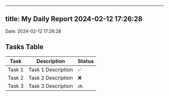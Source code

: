 
---
title: My Daily Report 2024-02-12 17:26:28
---

Date: 2024-02-12 17:26:28

## Tasks Table

| Task | Description | Status |
|------|-------------|--------|
| Task 1 | Task 1 Description | ✅ |
| Task 2 | Task 2 Description | ❌ |
| Task 3 | Task 3 Description | 🔜 |
